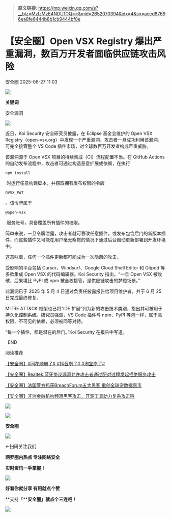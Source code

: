 > **原文链接**: https://mp.weixin.qq.com/s?__biz=MzIzMzE4NDU1OQ==&mid=2652070394&idx=4&sn=aeed87696ea8fe6444b8b1cb9444bf8e

#  【安全圈】Open VSX Registry 爆出严重漏洞，数百万开发者面临供应链攻击风险  
 安全圈   2025-06-27 11:03  
  
![](https://mmbiz.qpic.cn/sz_mmbiz_png/aBHpjnrGylgOvEXHviaXu1fO2nLov9bZ055v7s8F6w1DD1I0bx2h3zaOx0Mibd5CngBwwj2nTeEbupw7xpBsx27Q/640?wx_fmt=other&from=appmsg&tp=webp&wxfrom=5&wx_lazy=1&wx_co=1 "")  
  
  
**关键词**  
  
  
  
安全漏洞  
  
  
![](https://mmbiz.qpic.cn/sz_mmbiz_png/aBHpjnrGylgYHdZ9LFbmuOoakIticXOEnBn9npNnINqBw9Huibf3ic24em671LIPPVOgKQOELU01nStzRwrKYB49A/640?wx_fmt=png&from=appmsg "")  
  
近日，Koi Security 安全研究员披露，在 Eclipse 基金会维护的 Open VSX Registry（open-vsx.org）中发现一个严重漏洞，攻击者一旦成功利用该漏洞，可完全接管整个 VS Code 插件市场，对全球数百万开发者构成严重威胁。  
  
  
该漏洞源于 Open VSX 项目的持续集成（CI）流程配置不当。在 GitHub Actions 的自动发布流程中，攻击者可通过构造恶意扩展或依赖，在执行 
```
npm install
```

  
 时运行任意构建脚本，并窃取拥有发布权限的令牌 
```
OVSX_PAT
```

  
。该令牌属于 
```
@open-vsx
```

  
 服务账号，具备覆盖所有插件的权限。  
  
  
简单来说，一旦令牌泄露，攻击者就可篡改任意插件，或发布包含后门的新版本插件，而这些插件又可能在用户毫无察觉的情况下通过后台自动更新部署到开发环境中。  
  
  
这意味着，任何一个插件更新都可能成为一次隐蔽的攻击。  
  
  
受影响的平台包括 Cursor、Windsurf、Google Cloud Shell Editor 和 Gitpod 等多款集成 Open VSX 的代码编辑器。Koi Security 指出，“一旦 Open VSX 被攻破，后果堪比 PyPI 或 npm 被全权接管，是供应链攻击的梦魇场景。”  
  
  
此漏洞已于 2025 年 5 月 4 日通过负责任披露报告给项目维护者，并于 6 月 25 日完成最终修复。  
  
  
MITRE ATT&CK 框架也已将“IDE 扩展”列为新的攻击技术类别，指出其可被用于持久化控制系统。研究员强调，VS Code 插件与 npm、PyPI 等包一样，属于高权限、不可见的依赖，必须被同等对待。  
  
  
“每一个插件，都是潜在的后门。”Koi Security 在报告中写道。  
  
  
  END    
  
  
阅读推荐  
  
  
[【安全圈】#同花顺崩了# #抖音崩了# #淘宝崩了#](https://mp.weixin.qq.com/s?__biz=MzIzMzE4NDU1OQ==&mid=2652070375&idx=1&sn=bb451215e72b8cc144f92d93d7b181d7&scene=21#wechat_redirect)  
  
  
  
[【安全圈】Realtek 蓝牙协议漏洞允许攻击者通过配对过程发起拒绝服务攻击](https://mp.weixin.qq.com/s?__biz=MzIzMzE4NDU1OQ==&mid=2652070375&idx=2&sn=43a610075b530001df1d12c917a221e3&scene=21#wechat_redirect)  
  
  
  
[【安全圈】法国警方抓获BreachForum五大黑客 重创全球盗数据黑市](https://mp.weixin.qq.com/s?__biz=MzIzMzE4NDU1OQ==&mid=2652070375&idx=3&sn=8a03d7051ef444718969030e62d030a1&scene=21#wechat_redirect)  
  
  
  
[【安全圈】非洲金融机构频遭黑客攻击，开源工具助力复杂攻击链](https://mp.weixin.qq.com/s?__biz=MzIzMzE4NDU1OQ==&mid=2652070375&idx=4&sn=974c75a2de2dc4972f320d62bf576a4f&scene=21#wechat_redirect)  
  
  
  
  
![](https://mmbiz.qpic.cn/mmbiz_gif/aBHpjnrGylgeVsVlL5y1RPJfUdozNyCEft6M27yliapIdNjlcdMaZ4UR4XxnQprGlCg8NH2Hz5Oib5aPIOiaqUicDQ/640?wx_fmt=gif "")  
  
  
  
![](https://mmbiz.qpic.cn/mmbiz_png/aBHpjnrGylgeVsVlL5y1RPJfUdozNyCEDQIyPYpjfp0XDaaKjeaU6YdFae1iagIvFmFb4djeiahnUy2jBnxkMbaw/640?wx_fmt=png "")  
  
**安全圈**  
  
![](https://mmbiz.qpic.cn/mmbiz_gif/aBHpjnrGylgeVsVlL5y1RPJfUdozNyCEft6M27yliapIdNjlcdMaZ4UR4XxnQprGlCg8NH2Hz5Oib5aPIOiaqUicDQ/640?wx_fmt=gif "")  
  
  
←扫码关注我们  
  
**网罗圈内热点 专注网络安全**  
  
**实时资讯一手掌握！**  
  
  
![](https://mmbiz.qpic.cn/mmbiz_gif/aBHpjnrGylgeVsVlL5y1RPJfUdozNyCE3vpzhuku5s1qibibQjHnY68iciaIGB4zYw1Zbl05GQ3H4hadeLdBpQ9wEA/640?wx_fmt=gif "")  
  
**好看你就分享 有用就点个赞**  
  
**支持「****安全圈」就点个三连吧！**  
  
![](https://mmbiz.qpic.cn/mmbiz_gif/aBHpjnrGylgeVsVlL5y1RPJfUdozNyCE3vpzhuku5s1qibibQjHnY68iciaIGB4zYw1Zbl05GQ3H4hadeLdBpQ9wEA/640?wx_fmt=gif "")  
  
  
